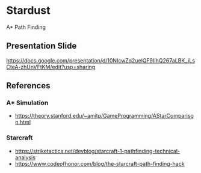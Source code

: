 # Stardust
A* Path Finding

## Presentation Slide
https://docs.google.com/presentation/d/10NIcwZq2uelQF9IIhQ267aLBK_jLsCteA-zhUnVFtKM/edit?usp=sharing

## References

### A* Simulation
* https://theory.stanford.edu/~amitp/GameProgramming/AStarComparison.html
### Starcraft
* https://striketactics.net/devblog/starcraft-1-pathfinding-technical-analysis
* https://www.codeofhonor.com/blog/the-starcraft-path-finding-hack